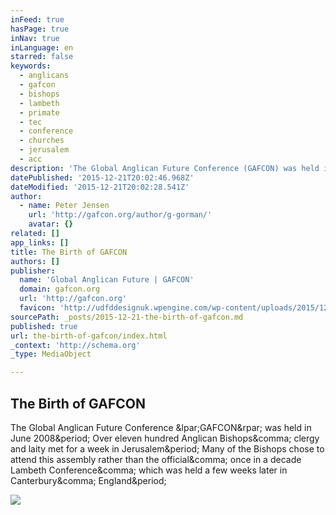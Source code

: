 ```yaml
---
inFeed: true
hasPage: true
inNav: true
inLanguage: en
starred: false
keywords:
  - anglicans
  - gafcon
  - bishops
  - lambeth
  - primate
  - tec
  - conference
  - churches
  - jerusalem
  - acc
description: 'The Global Anglican Future Conference (GAFCON) was held in June 2008. Over eleven hundred Anglican Bishops, clergy and laity met for a week in Jerusalem. Many of the Bishops chose to attend this assembly rather than the official, once in a decade Lambeth Conference, which was held a few weeks later in Canterbury, England.'
datePublished: '2015-12-21T20:02:46.968Z'
dateModified: '2015-12-21T20:02:28.541Z'
author:
  - name: Peter Jensen
    url: 'http://gafcon.org/author/g-gorman/'
    avatar: {}
related: []
app_links: []
title: The Birth of GAFCON
authors: []
publisher:
  name: 'Global Anglican Future | GAFCON'
  domain: gafcon.org
  url: 'http://gafcon.org'
  favicon: 'http://udfddesignuk.wpengine.com/wp-content/uploads/2015/12/favicon.png'
sourcePath: _posts/2015-12-21-the-birth-of-gafcon.md
published: true
url: the-birth-of-gafcon/index.html
_context: 'http://schema.org'
_type: MediaObject

---
```

<article style=""><h1>The Birth of GAFCON</h1><p>The Global Anglican Future Conference &amp;lpar;GAFCON&amp;rpar; was held in June 2008&amp;period; Over eleven hundred Anglican Bishops&amp;comma; clergy and laity met for a week in Jerusalem&amp;period; Many of the Bishops chose to attend this assembly rather than the official&amp;comma; once in a decade Lambeth Conference&amp;comma; which was held a few weeks later in Canterbury&amp;comma; England&amp;period;</p><img src="http://gafcon.org/wp-content/uploads/2015/12/CathedralCeiling_cropped.jpeg" /></article>